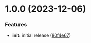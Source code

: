 # 1.0.0 (2023-12-06)


### Features

* **init:** initial release ([80f4e67](https://github.com/infinite-automations/terraform-kubectl-github-actions-runner/commit/80f4e67854230c362cad565fd70185cc7bd09d49))
